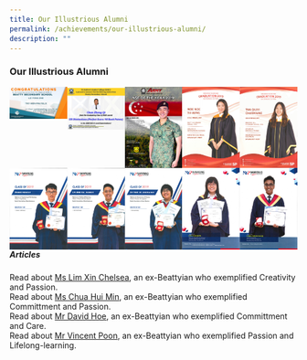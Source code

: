 ```yaml
---
title: Our Illustrious Alumni
permalink: /achievements/our-illustrious-alumni/
description: ""
---
```

### **Our Illustrious Alumni**

<p><a href="https://staging.d20c7gu3ctms61.amplifyapp.com/images/TEO%20WEN%20PIN%20FELIX.jpg">
<img style="width:20%" src="/images/TEO%20WEN%20PIN%20FELIX.jpg" align=left>
</a></p>
<p><a href="https://staging.d20c7gu3ctms61.amplifyapp.com/images/Chan%20Zheng%20Qi.jpg">
<img style="width:20%" src="/images/Chan%20Zheng%20Qi.jpg" align=left>
</a></p>
<p><a href="https://staging.d20c7gu3ctms61.amplifyapp.com/images/Liu%20Shuen%20Wei.png">
<img style="width:20%" src="/images/Liu%20Shuen%20Wei.png" align=left>
</a></p><p><a href="https://staging.d20c7gu3ctms61.amplifyapp.com/images/Noe%20Noe%20Su%20Aung.png">
<img style="width:20%" src="/images/Noe%20Noe%20Su%20Aung.png" align=left>
</a></p>	
<p><a href="https://staging.d20c7gu3ctms61.amplifyapp.com/images/Tan%20Qiuyi.png">
<img style="width:20%" src="/images/Tan%20Qiuyi.png" align=left>
</a></p>	

<p><a href="https://staging.d20c7gu3ctms61.amplifyapp.com/images/Zhang%20Hongjie.png">
<img style="width:20%" src="/images/Zhang%20Hongjie.png" align=left>
</a></p>
<p><a href="https://staging.d20c7gu3ctms61.amplifyapp.com/images/Lim%20Jing%20Kai.png">
<img style="width:20%" src="/images/Lim%20Jing%20Kai.png" align=left>
</a></p>
<p><a href="https://staging.d20c7gu3ctms61.amplifyapp.com/images/Oh%20Ying%20Jie.png">
<img style="width:20%" src="/images/Oh%20Ying%20Jie.png" align=left>
</a></p><p><a href="https://staging.d20c7gu3ctms61.amplifyapp.com/images/KellyKhiew.png">
<img style="width:20%" src="/images/KellyKhiew.png" align=left>
</a></p>	
<p><a href="https://staging.d20c7gu3ctms61.amplifyapp.com/images/ABalakumaran.png">
<img style="width:20%" src="/images/ABalakumaran.png" align=left>
</a></p>	
		 

##### **Articles**
Read about [Ms Lim Xin Chelsea](http://www.tnp.sg/news/singapore/ndp-2016-produced-and-singaporeans), an ex-Beattyian who exemplified Creativity and Passion.<br>
Read about [Ms Chua Hui Min](http://www.tnp.sg/news/singapore-news/student-hits-animation-success-her-fourth-try), an ex-Beattyian who exemplified Committment and Passion.<br>
Read about [Mr David Hoe](http://www.straitstimes.com/singapore/how-david-hoe-fought-his-way-to-university), an ex-Beattyian who exemplified Committment and Care.<br>
Read about [Mr Vincent Poon](http://www.straitstimes.com/singapore/there-will-always-be-new-things-to-learn-says-69-year-old-coach), an ex-Beattyian who exemplified Passion and Lifelong-learning.